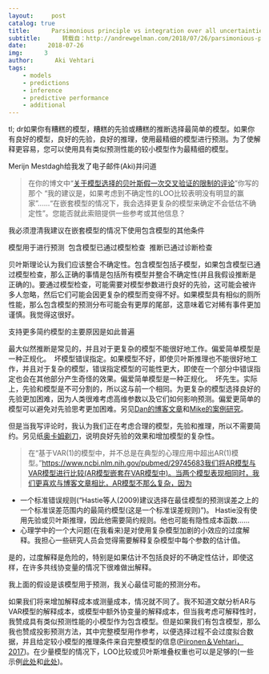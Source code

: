 ```yaml
---
layout:     post
catalog: true
title:      Parsimonious principle vs integration over all uncertainties
subtitle:      转载自：http://andrewgelman.com/2018/07/26/parsimonious-principle-vs-integration-uncertainties/
date:      2018-07-26
img:      3
author:      Aki Vehtari
tags:
    - models
    - predictions
    - inference
    - predictive performance
    - additional
---
```


tl; dr如果你有糟糕的模型，糟糕的先验或糟糕的推断选择最简单的模型。如果你有良好的模型，良好的先验，良好的推理，使用最精细的模型进行预测。为了使解释更容易，您可以使用具有类似预测性能的较小模型作为最精细的模型。

Merijn Mestdagh给我发了电子邮件(Aki)并问道


> 在你的博文中“[关于模型选择的贝叶斯假一次交叉验证的限制的评论](http://andrewgelman.com/2018/06/05/comments-limitations-bayesian-leave-one-cross-validation-model-selection)”你写的那个
“我的建议是，如果考虑到不确定性的LOO比较表明没有明显的赢家”......“在嵌套模型的情况下，我会选择更复杂的模型来确定不会低估不确定性”。您能否就此索赔提供一些参考或其他信息？

我必须澄清我建议在嵌套模型的情况下使用包含模型的其他条件


模型用于进行预测
 包含模型已通过模型检查
 推断已通过诊断检查

贝叶斯理论认为我们应该整合不确定性。包含模型包括子模型，如果包含模型已通过模型检查，那么正确的事情是包括所有模型并整合不确定性(并且我假设推断是正确的)。要通过模型检查，可能需要对模型参数进行良好的先验，这可能会被许多人忽略，然后它们可能会因更复杂的模型而变得不好。如果模型具有相似的厕所性能，那么包含模型的预测分布可能会有更厚的尾部，这意味着它对稀有事件更加谨慎。我觉得这很好。

支持更多简约模型的主要原因是如此普遍


最大似然推断是常见的，并且对于更复杂的模型不能很好地工作。偏爱简单模型是一种正规化。
 坏模型错误指定。如果模型不好，即使贝叶斯推理也不能很好地工作，并且对于复杂的模型，错误指定模型的可能性更大，即使在一个部分中错误指定也会在其他部分产生奇怪的效果。偏爱简单模型是一种正规化。
 坏先生。实际上，先验和模型是不可分割的，所以这与前一个相同。为更复杂的模型选择良好的先验更加困难，因为人类很难考虑高维参数以及它们如何影响预测。偏爱更简单的模型可以避免对先验思考更加困难。另见[Dan的博客文章](http://andrewgelman.com/2017/11/02/king-must-die)和[Mike的案例研究](https://betanalpha.github.io/assets/case_studies/bayes_sparse_regression.html)。

但是当我写评论时，我认为我们正在考虑合理的模型，先验和推理，所以不需要简约。另见纸[奥卡姆剃刀](http://papers.nips.cc/paper/1925-occams-razor.pdf)，说明良好先验的效果和增加模型的复杂性。


> 在“基于VAR(1)的模型中，并不总是在典型的心理应用中超出AR(1)模型。”https://www.ncbi.nlm.nih.gov/pubmed/29745683我们将AR模型与VAR模型进行比较(AR模型嵌套在VAR模型中)。当两个模型表现相同时，我们更喜欢与博客文章相比，AR模型不那么复杂，因为
 - 一个标准错误规则(“Hastie等人(2009)建议选择在最佳模型的预测误差之上的一个标准误差范围内的最简约模型(这是一个标准误差规则)”)。
Hastie没有使用先验或贝叶斯推理，因此他需要简约规则。他也可能有隐性成本函数......
 - 心理学中的一个大问题(在我看来)是对使用复杂模型加剧的小效应的过度解释。我担心一些研究人员会觉得需要解释复杂模型中每个参数的估计值。

是的，过度解释是危险的，特别是如果估计不包括良好的不确定性估计，即使这样，在许多共线协变量的情况下很难做出解释。

我上面的假设是该模型用于预测，我关心最佳可能的预测分布。

如果我们将来增加解释成本或测量成本，情况就不同了。我不知道文献分析AR与VAR模型的解释成本，或模型中额外协变量的解释成本，但当我考虑可解释性时，我赞成具有类似预测性能的小模型作为包含模型。但是如果我们有包含模型，那么我也赞成投影预测方法，其中完整模型用作参考，以便选择过程不会过度拟合数据，并且给定较小模型的推理条件来自完整模型的信息([Piironen＆Vehtari，2017](http://link.springer.com/article/10.1007/s11222-016-9649-y))。在少量模型的情况下，LOO比较或贝叶斯堆叠权重也可以是足够的(一些示例[此处](https://github.com/avehtari/modelselection_tutorial)和[此处](http://mc-stan.org/loo/articles/loo2-weights.html))。

